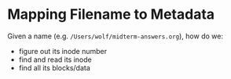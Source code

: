 # Mapping Filename to Metadata

Given a name (e.g. `/Users/wolf/midterm-answers.org`), how do we:
- figure out its inode number
- find and read its inode
- find all its blocks/data
